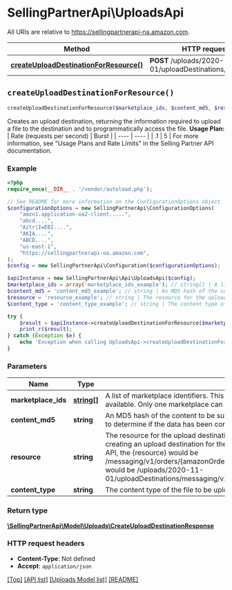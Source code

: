 # SellingPartnerApi\UploadsApi

All URIs are relative to https://sellingpartnerapi-na.amazon.com.

Method | HTTP request | Description
------------- | ------------- | -------------
[**createUploadDestinationForResource()**](UploadsApi.md#createUploadDestinationForResource) | **POST** /uploads/2020-11-01/uploadDestinations/{resource} | 


## `createUploadDestinationForResource()`

```php
createUploadDestinationForResource($marketplace_ids, $content_md5, $resource, $content_type): \SellingPartnerApi\Model\Uploads\CreateUploadDestinationResponse
```



Creates an upload destination, returning the information required to upload a file to the destination and to programmatically access the file.  **Usage Plan:**  | Rate (requests per second) | Burst | | ---- | ---- | | .1 | 5 |  For more information, see \"Usage Plans and Rate Limits\" in the Selling Partner API documentation.

### Example

```php
<?php
require_once(__DIR__ . '/vendor/autoload.php');

// See README for more information on the ConfigurationOptions object
$configurationOptions = new SellingPartnerApi\ConfigurationOptions(
    "amzn1.application-oa2-client.....",
    "abcd....",
    "Aztr|IwEBI....",
    "AKIA....",
    "ABCD....",
    "us-east-1",
    "https://sellingpartnerapi-na.amazon.com",
);
$config = new SellingPartnerApi\Configuration($configurationOptions);

$apiInstance = new SellingPartnerApi\Api\UploadsApi($config);
$marketplace_ids = array('marketplace_ids_example'); // string[] | A list of marketplace identifiers. This specifies the marketplaces where the upload will be available. Only one marketplace can be specified.
$content_md5 = 'content_md5_example'; // string | An MD5 hash of the content to be submitted to the upload destination. This value is used to determine if the data has been corrupted or tampered with during transit.
$resource = 'resource_example'; // string | The resource for the upload destination that you are creating. For example, if you are creating an upload destination for the createLegalDisclosure operation of the Messaging API, the {resource} would be /messaging/v1/orders/{amazonOrderId}/messages/legalDisclosure, and the entire path would be /uploads/2020-11-01/uploadDestinations/messaging/v1/orders/{amazonOrderId}/messages/legalDisclosure.
$content_type = 'content_type_example'; // string | The content type of the file to be uploaded.

try {
    $result = $apiInstance->createUploadDestinationForResource($marketplace_ids, $content_md5, $resource, $content_type);
    print_r($result);
} catch (Exception $e) {
    echo 'Exception when calling UploadsApi->createUploadDestinationForResource: ', $e->getMessage(), PHP_EOL;
}
```

### Parameters

Name | Type | Description  | Notes
------------- | ------------- | ------------- | -------------
 **marketplace_ids** | [**string[]**](../Model/Uploads/string.md)| A list of marketplace identifiers. This specifies the marketplaces where the upload will be available. Only one marketplace can be specified. |
 **content_md5** | **string**| An MD5 hash of the content to be submitted to the upload destination. This value is used to determine if the data has been corrupted or tampered with during transit. |
 **resource** | **string**| The resource for the upload destination that you are creating. For example, if you are creating an upload destination for the createLegalDisclosure operation of the Messaging API, the {resource} would be /messaging/v1/orders/{amazonOrderId}/messages/legalDisclosure, and the entire path would be /uploads/2020-11-01/uploadDestinations/messaging/v1/orders/{amazonOrderId}/messages/legalDisclosure. |
 **content_type** | **string**| The content type of the file to be uploaded. | [optional]

### Return type

[**\SellingPartnerApi\Model\Uploads\CreateUploadDestinationResponse**](../Model/Uploads/CreateUploadDestinationResponse.md)

### HTTP request headers

- **Content-Type**: Not defined
- **Accept**: `application/json`

[[Top]](#) [[API list]](../)
[[Uploads Model list]](../Model/Uploads)
[[README]](../../README.md)
